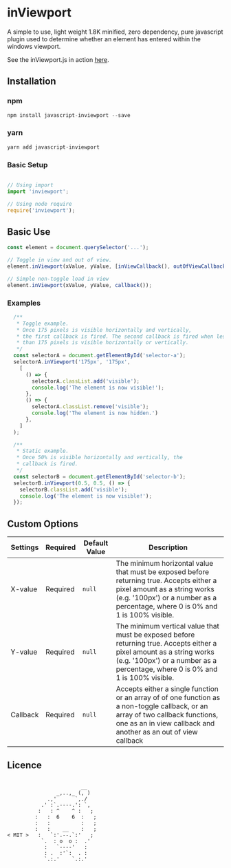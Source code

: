 <!-- @format -->

# inViewport

A simple to use, light weight 1.8K minified, zero dependency, pure javascript plugin used to determine whether an element has entered within the windows viewport.

See the inViewport.js in action <a href="http://ianrogren.github.io/javascript-inViewport/">here</a>.

## Installation

### npm

```javascript
npm install javascript-inviewport --save
```

### yarn

```javascript
yarn add javascript-inviewport
```

###  Basic Setup

```javascript

// Using import
import 'inviewport';

// Using node require
require('inviewport');

```


## Basic Use

```javascript
const element = document.querySelector('...');

// Toggle in view and out of view.
element.inViewport(xValue, yValue, [inViewCallback(), outOfViewCallback()]);

// Simple non-toggle load in view
element.inViewport(xValue, yValue, callback());


```

### Examples

```javascript
  /**
   * Toggle example.
   * Once 175 pixels is visible horizontally and vertically, 
   * the first callback is fired. The second callback is fired when less
   * than 175 pixels is visible horizontally or vertically.
   */
  const selectorA = document.getElementById('selector-a');
  selectorA.inViewport('175px', '175px',
    [
      () => { 
        selectorA.classList.add('visible'); 
        console.log('The element is now visible!');
      },
      () => { 
        selectorA.classList.remove('visible'); 
        console.log('The element is now hidden.')
      },
    ]
  );

  /**
   * Static example.
   * Once 50% is visible horizontally and vertically, the 
   * callback is fired.
   */
  const selectorB = document.getElementById('selector-b');
  selectorB.inViewport(0.5, 0.5, () => { 
    selectorB.classList.add('visible'); 
    console.log('The element is now visible!');
  });
```

## Custom Options

| Settings | Required | Default Value | Description |
| --- | --- | --- | --- |
| X-value | Required | `null` | The minimum horizontal value that must be exposed before returning true.  Accepts either a pixel amount as a string works (e.g. '100px') or a number as a percentage, where 0 is 0% and 1 is 100% visible. |
| Y-value | Required | `null` | The minimum vertical value that must be exposed before returning true. Accepts either a pixel amount as a string works (e.g. '100px') or a number as a percentage, where 0 is 0% and 1 is 100% visible. |
| Callback | Required | `null`| Accepts either a single function or an array of of one function as a non-toggle callback, or an array of two callback functions, one as an in view callback and another as an out of view callback | 

## Licence

```

                        __
                _,..,_ (, )
             .,'      `,./
           .' :`.----.': `,
          :   : ^    ^ :   ;
         :   :  6    6  :   ;
         :   :          :   ;
         :   :    __    :   ;
< MIT >   :   `:'.--.`:'   ;
           `.  : o  o :  .'
            :   `----'   :
            : .  :'`:  . :
            `.:.'    `.:.'
```
